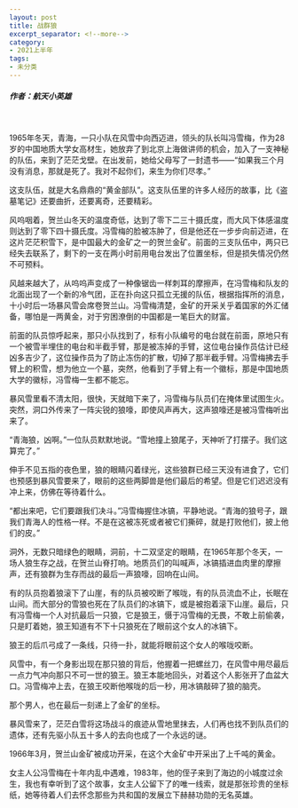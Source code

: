 ```yaml
---
layout: post
title: 战群狼
excerpt_separator: <!--more-->
category: 
- 2021上半年
tags:
- 未分类
---
```


##### 作者：航天小英雄

<br>

1965年冬天，青海，一只小队在风雪中向西迈进，领头的队长叫冯雪梅，作为28岁的中国地质大学女高材生，她放弃了到北京上海做讲师的机会，加入了一支神秘的队伍，来到了茫茫戈壁。在出发前，她给父母写了一封遗书——“如果我三个月没有消息，那就是死了。我对不起你们，来生为你们尽孝。”

这支队伍，就是大名鼎鼎的“黄金部队”。这支队伍里的许多人经历的故事，比《盗墓笔记》还要曲折，还要离奇，还要精彩。

风呜咽着，贺兰山冬天的温度奇低，达到了零下二三十摄氏度，而大风下体感温度则达到了零下四十摄氏度。冯雪梅的脸被冻肿了，但是他还在一步步向前迈进，在这片茫茫积雪下，是中国最大的金矿之一的贺兰金矿。前面的三支队伍中，两只已经失去联系了，剩下的一支在两小时前用电台发出了位置坐标，但是损失情况仍然不可预料。

风越来越大了，从呜呜声变成了一种像锯齿一样刺耳的摩擦声，在冯雪梅和队友的北面出现了一个新的冷气团，正在扑向这只孤立无援的队伍，根据指挥所的消息，十小时后一场暴风雪会席卷贺兰山。冯雪梅清楚，金矿的开采关乎着国家的外汇储备，哪怕是一两黄金，对于穷困潦倒的中国都是一笔巨大的财富。

前面的队员惊呼起来，那只小队找到了，标有小队编号的电台就在前面，原地只有一个被雪半埋住的电台和半截手臂，那是被冻掉的手臂，这位电台操作员估计已经凶多吉少了，这位操作员为了防止冻伤的扩散，切掉了那半截手臂。冯雪梅拂去手臂上的积雪，想为他立一个墓，突然，他看到了手臂上有一个徽标，那是中国地质大学的徽标，冯雪梅一生都不能忘。 

暴风雪里看不清太阳，很快，天就暗下来了，冯雪梅与队员们在掩体里试图生火。突然，洞口外传来了一阵尖锐的狼嚎，即使风声再大，这声狼嚎还是被冯雪梅听出来了。

“青海狼，凶啊。”一位队员默默地说。“雪地撞上狼尾子，天神听了打摆子。我们这算完了。”

伸手不见五指的夜色里，狼的眼睛闪着绿光，这些狼群已经三天没有进食了，它们也预感到暴风雪要来了，眼前的这些两脚兽是他们最后的希望。但是它们迟迟没有冲上来，仿佛在等待着什么。

“都出来吧，它们要跟我们决斗。”冯雪梅握住冰镐，平静地说。“青海的狼号子，跟我们青海人的性格一样。不是在这被冻死或者被它们撕碎，就是打败他们，披上他们的皮。”

洞外，无数只暗绿色的眼睛，洞前，十二双坚定的眼睛，在1965年那个冬天，一场人狼生存之战，在贺兰山脊打响。地质员们的叫喊声，冰镐插进血肉里的摩擦声，还有狼群为生存而战的最后一声狼嚎，回响在山间。

有的队员抱着狼滚下了山崖，有的队员被咬断了喉咙，有的队员流血不止，长眠在山间。而大部分的雪狼也死在了队员们的冰镐下，或是被抱着滚下山崖。最后，只有冯雪梅一个人对抗最后一只狼，它是狼王，慑于冯雪梅的无畏，不敢上前偷袭，只是盯着她，狼王知道有不下十只狼死在了眼前这个女人的冰镐下。

狼王的后爪弓成了一条线，只待一扑，就能将眼前这个女人的喉咙咬断。

风雪中，有一个身影出现在那只狼的背后，他握着一把螺丝刀，在风雪中用尽最后一点力气冲向那只不可一世的狼王。狼王本能地回头，对着这个人影张开了血盆大口。冯雪梅冲上去，在狼王咬断他喉咙的后一秒，用冰镐敲碎了狼的脑壳。

那个男人，也在最后一刻递上了金矿的坐标。

暴风雪来了，茫茫白雪将这场战斗的痕迹从雪地里抹去，人们再也找不到队员们的遗体，还有先驱小队五十多人的去向也成了一个永远的谜。

1966年3月，贺兰山金矿被成功开采，在这个大金矿中开采出了上千吨的黄金。

女主人公冯雪梅在十年内乱中遇难，1983年，他的侄子来到了海边的小城度过余生，我也有幸听到了这个故事，女主人公留下了的唯一线索，就是那张珍贵的坐标纸，她等待着人们去怀念那些为共和国的发展立下赫赫功勋的无名英雄。